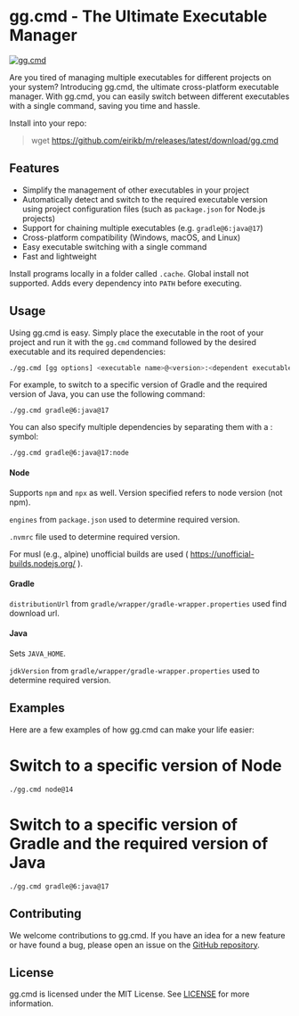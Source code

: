# gg.cmd - The Ultimate Executable Manager

[![gg.cmd](https://github.com/eirikb/gg/actions/workflows/gg.yml/badge.svg)](https://github.com/eirikb/gg/actions/workflows/gg.yml)

Are you tired of managing multiple executables for different projects on your system? Introducing gg.cmd, the ultimate
cross-platform executable manager. With gg.cmd, you can easily switch between different executables with a single
command, saving you time and hassle.

Install into your repo:
> wget https://github.com/eirikb/m/releases/latest/download/gg.cmd

## Features

- Simplify the management of other executables in your project
- Automatically detect and switch to the required executable version using project configuration files (such
  as `package.json` for Node.js projects)
- Support for chaining multiple executables (e.g. `gradle@6:java@17`)
- Cross-platform compatibility (Windows, macOS, and Linux)
- Easy executable switching with a single command
- Fast and lightweight

Install programs locally in a folder called `.cache`. Global install not supported.
Adds every dependency into `PATH` before executing.

## Usage

Using gg.cmd is easy. Simply place the executable in the root of your project and run it with the `gg.cmd` command
followed
by the desired executable and its required dependencies:

```bash
./gg.cmd [gg options] <executable name>@<version>:<dependent executable name>@<version> [executable arguments]
```

For example, to switch to a specific version of Gradle and the required version of Java, you can use the following
command:

```
./gg.cmd gradle@6:java@17
```

You can also specify multiple dependencies by separating them with a : symbol:

```
./gg.cmd gradle@6:java@17:node
```

#### Node

Supports `npm` and `npx` as well. Version specified refers to node version (not npm).

`engines` from `package.json` used to determine required version.

`.nvmrc` file used to determine required version.

For musl (e.g., alpine) unofficial builds are used ( https://unofficial-builds.nodejs.org/ ).

#### Gradle

`distributionUrl` from `gradle/wrapper/gradle-wrapper.properties` used find download url.

#### Java

Sets `JAVA_HOME`.

`jdkVersion` from `gradle/wrapper/gradle-wrapper.properties` used to determine required version.

## Examples

Here are a few examples of how gg.cmd can make your life easier:
<!--  Not yet
# Automatically switch to the required version of Node.js as specified in package.json
./gg
-->

# Switch to a specific version of Node

```
./gg.cmd node@14
```

# Switch to a specific version of Gradle and the required version of Java

```
./gg.cmd gradle@6:java@17
```

## Contributing

We welcome contributions to gg.cmd. If you have an idea for a new feature or have found a bug, please open an issue on
the [GitHub repository](https://github.com/example/gg).

## License

gg.cmd is licensed under the MIT License. See [LICENSE](LICENSE) for more information.

